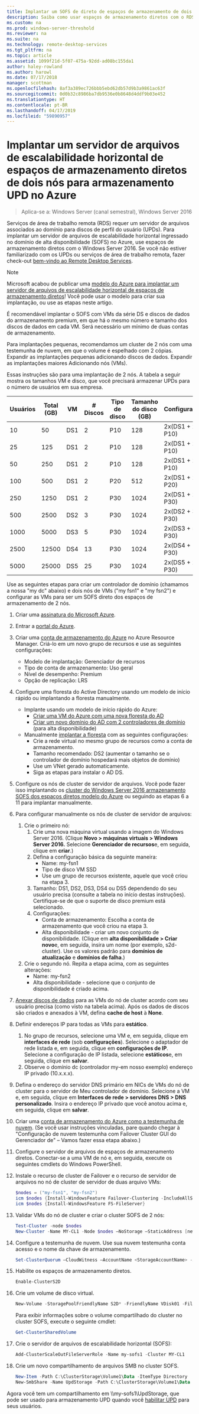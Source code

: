 ```yaml
---
title: Implantar um SOFS de direto de espaços de armazenamento de dois nós para armazenamento UPD no Azure
description: Saiba como usar espaços de armazenamento diretos com o RDS.
ms.custom: na
ms.prod: windows-server-threshold
ms.reviewer: na
ms.suite: na
ms.technology: remote-desktop-services
ms.tgt_pltfrm: na
ms.topic: article
ms.assetid: 1099f21d-5f07-475a-92dd-ad08bc155da1
author: haley-rowland
ms.author: harowl
ms.date: 07/17/2018
manager: scottman
ms.openlocfilehash: 8af3a389ec726bbb5ebd62db57d9b3a9861ac63f
ms.sourcegitcommit: 0d0b32c8986ba7db9536e0b8648d4ddf9b03e452
ms.translationtype: HT
ms.contentlocale: pt-BR
ms.lasthandoff: 04/17/2019
ms.locfileid: "59890957"
---
```

# <a name="deploy-a-two-node-storage-spaces-direct-scale-out-file-server-for-upd-storage-in-azure"></a>Implantar um servidor de arquivos de escalabilidade horizontal de espaços de armazenamento diretos de dois nós para armazenamento UPD no Azure

>Aplica-se a: Windows Server (canal semestral), Windows Server 2016

Serviços de área de trabalho remota (RDS) requer um servidor de arquivos associados ao domínio para discos de perfil do usuário (UPDs). Para implantar um servidor de arquivos de escalabilidade horizontal ingressado no domínio de alta disponibilidade (SOFS) no Azure, use espaços de armazenamento diretos com o Windows Server 2016. Se você não estiver familiarizado com os UPDs ou serviços de área de trabalho remota, fazer check-out [bem-vindo ao Remote Desktop Services](welcome-to-rds.md).

> [!NOTE] 
> Microsoft acabou de publicar uma [modelo do Azure para implantar um servidor de arquivos de escalabilidade horizontal de espaços de armazenamento diretos](https://azure.microsoft.com/documentation/templates/301-storage-spaces-direct/)! Você pode usar o modelo para criar sua implantação, ou use as etapas neste artigo. 

É recomendável implantar o SOFS com VMs da série DS e discos de dados do armazenamento premium, em que há o mesmo número e tamanho dos discos de dados em cada VM. Será necessário um mínimo de duas contas de armazenamento. 

Para implantações pequenas, recomendamos um cluster de 2 nós com uma testemunha de nuvem, em que o volume é espelhado com 2 cópias. Expandir as implantações pequenas adicionando discos de dados. Expandir as implantações maiores Adicionando nós (VMs). 

Essas instruções são para uma implantação de 2 nós. A tabela a seguir mostra os tamanhos VM e disco, que você precisará armazenar UPDs para o número de usuários em sua empresa. 

| Usuários | Total (GB) | VM | # Discos | Tipo de disco | Tamanho do disco (GB) | Configuração   |
|-------|------------|----|---------|-----------|----------------|-----------------|
| 10    | 50         | DS1 | 2       | P10       | 128            | 2x(DS1 + 2 P10)  |
| 25    | 125        | DS1 | 2       | P10       | 128            | 2x(DS1 + 2 P10)  |
| 50    | 250        | DS1 | 2       | P10       | 128            | 2x(DS1 + 2 P10)  |
| 100   | 500        | DS1 | 2       | P20       | 512            | 2x(DS1 + 2 P20)  |
| 250   | 1250       | DS1 | 2       | P30       | 1024           | 2x(DS1 + 2 P30)  |
| 500   | 2500       | DS2 | 3       | P30       | 1024           | 2x(DS2 + 3 P30)  |
| 1000  | 5000       | DS3 | 5       | P30       | 1024           | 2x(DS3 + 5 P30)  |
| 2500  | 12500      | DS4 | 13      | P30       | 1024           | 2x(DS4 + 13 P30) |
| 5000  | 25000      | DS5 | 25      | P30       | 1024           | 2x(DS5 + 25 P30) | 

Use as seguintes etapas para criar um controlador de domínio (chamamos a nossa "my dc" abaixo) e dois nós de VMs ("my fsn1" e "my fsn2") e configurar as VMs para ser um SOFS direto dos espaços de armazenamento de 2 nós.

1. Criar uma [assinatura do Microsoft Azure](https://azure.microsoft.com).
2. Entrar a [portal do Azure](https://ms.portal.azure.com).
3. Criar uma [conta de armazenamento do Azure](https://azure.microsoft.com/documentation/articles/storage-create-storage-account/#create-a-storage-account) no Azure Resource Manager. Criá-lo em um novo grupo de recursos e use as seguintes configurações:
   - Modelo de implantação: Gerenciador de recursos
   - Tipo de conta de armazenamento: Uso geral
   - Nível de desempenho: Premium
   - Opção de replicação: LRS
4. Configure uma floresta do Active Directory usando um modelo de início rápido ou implantando a floresta manualmente. 
   - Implante usando um modelo de início rápido do Azure:
      - [Criar uma VM do Azure com uma nova floresta do AD](https://azure.microsoft.com/documentation/templates/active-directory-new-domain/)
      - [Criar um novo domínio do AD com 2 controladores de domínio](https://azure.microsoft.com/documentation/templates/active-directory-new-domain-ha-2-dc/) (para alta disponibilidade)
   - Manualmente [implantar a floresta](https://azure.microsoft.com/documentation/articles/active-directory-new-forest-virtual-machine/) com as seguintes configurações:
      - Crie a rede virtual no mesmo grupo de recursos como a conta de armazenamento.
      - Tamanho recomendado: DS2 (aumentar o tamanho se o controlador de domínio hospedará mais objetos de domínio)
      - Use um VNet gerado automaticamente.
      - Siga as etapas para instalar o AD DS.
5. Configure os nós de cluster de servidor de arquivos. Você pode fazer isso implantando os [cluster do Windows Server 2016 armazenamento SOFS dos espaços diretos modelo do Azure](https://azure.microsoft.com/resources/templates/301-storage-spaces-direct/) ou seguindo as etapas 6 a 11 para implantar manualmente.
5. Para configurar manualmente os nós de cluster de servidor de arquivos:
   1. Crie o primeiro nó: 
      1. Crie uma nova máquina virtual usando a imagem do Windows Server 2016. (Clique **Novo > máquinas virtuais > Windows Server 2016.** Selecione **Gerenciador de recursos**e, em seguida, clique em **criar**.)
      2. Defina a configuração básica da seguinte maneira:
         - Name: my-fsn1
         - Tipo de disco VM SSD
         - Use um grupo de recursos existente, aquele que você criou na etapa 3. 
      3. Tamanho: DS1, DS2, DS3, DS4 ou DS5 dependendo do seu usuário precisa (consulte a tabela no início destas instruções). Certifique-se de que o suporte de disco premium está selecionado.
      4. Configurações: 
         - Conta de armazenamento: Escolha a conta de armazenamento que você criou na etapa 3.
         - Alta disponibilidade - criar um novo conjunto de disponibilidade. (Clique em **alta disponibilidade > Criar novo**e, em seguida, insira um nome (por exemplo, s2d-cluster). Use os valores padrão para **domínios de atualização** e **domínios de falha**.)
   2. Crie o segundo nó. Repita a etapa acima, com as seguintes alterações:
      - Name: my-fsn2
      - Alta disponibilidade - selecione que o conjunto de disponibilidade é criado acima.  
6. [Anexar discos de dados](https://azure.microsoft.com/documentation/articles/virtual-machines-windows-attach-disk-portal/) para as VMs do nó de cluster acordo com seu usuário precisa (como visto na tabela acima). Após os dados de discos são criados e anexados à VM, defina **cache de host** à **None**.
7. Definir endereços IP para todas as VMs para **estático**. 
   1. No grupo de recursos, selecione uma VM e, em seguida, clique em **interfaces de rede** (sob **configurações**). Selecione o adaptador de rede listada e, em seguida, clique em **configurações de IP**. Selecione a configuração de IP listada, selecione **estáticos**e, em seguida, clique em **salvar**.
   2. Observe o domínio dc (controlador my-em nosso exemplo) endereço IP privado (10.x.x.x).
8. Defina o endereço do servidor DNS primário em NICs de VMs do nó de cluster para o servidor de Meu controlador de domínio. Selecione a VM e, em seguida, clique em **Interfaces de rede > servidores DNS > DNS personalizado**. Insira o endereço IP privado que você anotou acima e, em seguida, clique em **salvar**.
9. Criar uma [conta de armazenamento do Azure como a testemunha de nuvem](https://docs.microsoft.com/windows-server/failover-clustering/deploy-cloud-witness). (Se você usar instruções vinculadas, pare quando chegar à "Configuração de nuvem testemunha com Failover Cluster GUI do Gerenciador de" – Vamos fazer essa etapa abaixo.)
10. Configure o servidor de arquivos de espaços de armazenamento diretos. Conectar-se a uma VM de nó e, em seguida, execute os seguintes cmdlets do Windows PowerShell.
   1. Instale o recurso de cluster de Failover e o recurso de servidor de arquivos no nó de cluster de servidor de duas arquivo VMs:

      ```powershell
      $nodes = ("my-fsn1", "my-fsn2")
      icm $nodes {Install-WindowsFeature Failover-Clustering -IncludeAllSubFeature -IncludeManagementTools} 
      icm $nodes {Install-WindowsFeature FS-FileServer} 
      ```
   2. Validar VMs do nó de cluster e criar o cluster SOFS de 2 nós:

      ```powershell
      Test-Cluster -node $nodes
      New-Cluster -Name MY-CL1 -Node $nodes –NoStorage –StaticAddress [new address within your addr space]
      ``` 
   3. Configure a testemunha de nuvem. Use sua nuvem testemunha conta acesso e o nome da chave de armazenamento.

      ```powershell
      Set-ClusterQuorum –CloudWitness –AccountName <StorageAccountName> -AccessKey <StorageAccountAccessKey> 
      ```
   4. Habilite os espaços de armazenamento diretos.

      ```powershell
      Enable-ClusterS2D 
      ```
      
   5. Crie um volume de disco virtual.

      ```powershell
      New-Volume -StoragePoolFriendlyName S2D* -FriendlyName VDisk01 -FileSystem CSVFS_REFS -Size 120GB 
      ```
      Para exibir informações sobre o volume compartilhado do cluster no cluster SOFS, execute o seguinte cmdlet:

      ```powershell
      Get-ClusterSharedVolume
      ```
   
   6. Crie o servidor de arquivos de escalabilidade horizontal (SOFS):

      ```powershell
      Add-ClusterScaleOutFileServerRole -Name my-sofs1 -Cluster MY-CL1
      ```

   7. Crie um novo compartilhamento de arquivos SMB no cluster SOFS.

      ```powershell
      New-Item -Path C:\ClusterStorage\Volume1\Data -ItemType Directory
      New-SmbShare -Name UpdStorage -Path C:\ClusterStorage\Volume1\Data
      ```

Agora você tem um compartilhamento em &#92;\my-sofs1\UpdStorage, que pode ser usado para armazenamento UPD quando você [habilitar UPD](https://social.technet.microsoft.com/wiki/contents/articles/15304.installing-and-configuring-user-profile-disks-upd-in-windows-server-2012.aspx) para seus usuários. 
